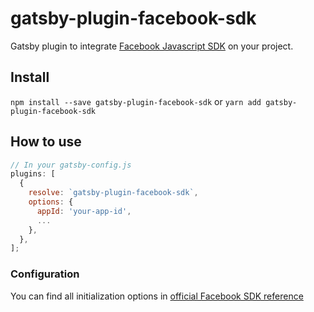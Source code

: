 # gatsby-plugin-facebook-sdk

Gatsby plugin to integrate [Facebook Javascript SDK](https://developers.facebook.com/docs/javascript) on your project.

## Install

`npm install --save gatsby-plugin-facebook-sdk` or `yarn add gatsby-plugin-facebook-sdk`

## How to use

```javascript
// In your gatsby-config.js
plugins: [
  {
    resolve: `gatsby-plugin-facebook-sdk`,
    options: {
      appId: 'your-app-id',
      ...
    },
  },
];
```

### Configuration

You can find all initialization options in [official Facebook SDK reference](https://developers.facebook.com/docs/javascript/reference/FB.init)
